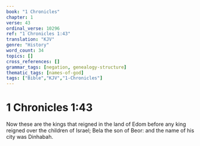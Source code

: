 ```yaml
---
book: "1 Chronicles"
chapter: 1
verse: 43
ordinal_verse: 10296
ref: "1 Chronicles 1:43"
translation: "KJV"
genre: "History"
word_count: 34
topics: []
cross_references: []
grammar_tags: [negation, genealogy-structure]
thematic_tags: [names-of-god]
tags: ["Bible","KJV","1-Chronicles"]
---
```


# 1 Chronicles 1:43

Now these are the kings that reigned in the land of Edom before any king reigned over the children of Israel; Bela the son of Beor: and the name of his city was Dinhabah.
